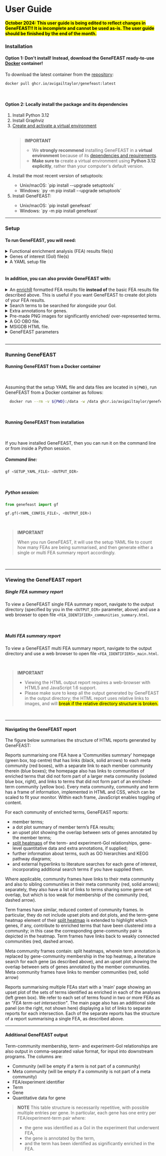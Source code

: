 # User Guide

<mark><b>October 2024: This user guide is being edited to reflect changes in GeneFEAST!! It is incomplete and cannot be used as-is. The user guide should be finished by the end of the month.</b></mark>

### Installation

#### Option 1: Don't install! Instead, download the GeneFEAST ready-to-use [Docker](https://docs.docker.com/get-docker/) container!

To download the latest container from the [repository](https://github.com/avigailtaylor/GeneFEAST/pkgs/container/genefeast):
```
docker pull ghcr.io/avigailtaylor/genefeast:latest
```

<br>

#### Option 2:  Locally install the package and its dependencies

<ol>
<li>Install Python 3.12</li>
<li>Install Graphviz</li>
<li><a href="https://packaging.python.org/en/latest/guides/installing-using-pip-and-virtual-environments/#creating-a-virtual-environment">Create and activate a virtual environment</a></li>
<br>
<blockquote>
<b>IMPORTANT</b>
<ul>
  <li>We <b>strongly recommend</b> installing GeneFEAST in a <b>virtual environment</b> because of its <a href="dependencies_and_requirements.md">dependencies and requirements</a>.</li>
  <li><b>Make sure to</b> create a virtual environment using <b>Python 3.12 explicitly</b>, rather than your computer's default version.</li>
</ul>
</blockquote>

<li>Install the most recent version of setuptools:</li>
<ul>
<li>Unix/macOS: `pip install --upgrade setuptools`</li>
<li>Windows: `py -m pip install --upgrade setuptools`</li>
</ul>
<li>Install GeneFEAST:</li>
<ul>
<li>Unix/macOS: `pip install genefeast`</li>
<li>Windows: `py -m pip install genefeast`</li>
</ul>
</ol>


<hr>


### Setup

#### To run GeneFEAST, you will need:

<details>
<summary>Functional enrichment analysis (FEA) results file(s)</summary>
<br>
<ul>
<li>FEA files contain the results of a FEA conducted on a list of genes of interest (GoI).</li>
<li>FEA files should be in CSV file format.</li>
<li>FEA files should have the following four columns, in this order:</li>
</ul>

<br>
<table>
  <tr><td><b>Type</b></td><td><b>ID</b></td><td><b>Description</b></td><td><b>GeneID</b></td></tr>
</table>
<br>
<blockquote>
  <ul>
    <li>Type: Term type/ originating database</li>
    <li>ID: Term ID in database</li>
    <li>Description: Term description</li>
    <li>GeneID: "/"-separated list of gene IDs corresponding to GoIs annotated by the term</li>
  </ul>
</blockquote>
<br>
<details>
   <summary>Example</summary>
  
<table>
  <tr><td><b>Type</b></td><td><b>ID</b></td><td><b>Description</b></td><td><b>GeneID</b></td></tr>
  <tr>
    <td>"GO"</td>
    <td>"GO:0071774"</td>
    <td>"response to fibroblast growth factor"</td>
    <td>"CCN2/THBS1/EGR3/FGF2/SPRY4/<br>NDST1/CCL2/IER2/FLRT3/PRKD2/<br>CXCL8/SPRY2/FRS2/FGFR1/SPRY1/<br>RUNX2/HYAL1/KDM5B/NOG/ZFP36L1/<br>COL1A1/CASR/FGFR3/FGF1/EXT1/<br>FGFBP1/GATA3/NR4A1"</td>
  </tr>
  <tr>
    <td>"GO"</td>
    <td>"GO:0002294"</td>
    <td>"CD4-positive alpha-beta T cell differentiation involved in immune response"</td>
    <td>"RARA/BCL6/SMAD7/SOCS3/PTGER4/<br>JUNB/ZC3H12A/FOXP1/ENTPD7/NFKBIZ/<br>NLRP3/RC3H1/RORC/RIPK2/ANXA1/<br>RELB/MYB/IL6/LGALS9/GATA3"</td>
  </tr>
  <tr>
    <td>"GO"</td>
    <td>"GO:2000514"</td>
    <td>"regulation of CD4-positive alpha-beta T cell activation"</td>
    <td>"RARA/BCL6/SMAD7/JUNB/RUNX1/<br>ZC3H12A/NFKBIZ/NLRP3/RC3H1/CD274/<br>CBLB/RIPK2/ANXA1/AGER/RUNX3/<br>SOCS1/VSIR/PRKCQ/LGALS9/GATA3"</td>
  </tr>
</table>

<br>
This table corresponds to this CSV format:

<pre>
<code>
Type,ID,Description,GeneID
    
"GO","GO:0071774","response to fibroblast growth factor","CCN2/THBS1/EGR3/FGF2/SPRY4/NDST1/CCL2/IER2/FLRT3/PRKD2/CXCL8/SPRY2/FRS2/FGFR1/SPRY1/RUNX2/HYAL1/KDM5B/NOG/ZFP36L1/COL1A1/CASR/FGFR3/FGF1/EXT1/FGFBP1/GATA3/NR4A1"
"GO","GO:0002294","CD4-positive alpha-beta T cell differentiation involved in immune response","RARA/BCL6/SMAD7/SOCS3/PTGER4/JUNB/ZC3H12A/FOXP1/ENTPD7/NFKBIZ/NLRP3/RC3H1/RORC/RIPK2/ANXA1/RELB/MYB/IL6/LGALS9/GATA3"
"GO","GO:2000514","regulation of CD4-positive alpha-beta T cell activation","RARA/BCL6/SMAD7/JUNB/RUNX1/ZC3H12A/NFKBIZ/NLRP3/RC3H1/CD274/CBLB/RIPK2/ANXA1/AGER/RUNX3/SOCS1/VSIR/PRKCQ/LGALS9/GATA3"
</code>
</pre>

</details>
<hr>
</details>

<details>
<summary>Genes of interest (GoI) file(s)</summary>
<br>
<ul>
<li>GoI files contain the list of GoI that were the input for the FEA being summarised.</li>
<li>GoI files should be in CSV file format.</li>
<li>GoI files should contain one GoI per line, each with its corresponding quantitative data as measured in the high-throughput 'omics experiment in which the GoI were identified.</li>
</ul>
<br>
<blockquote>
<b>IMPORTANT</b>
<ul>
  <li>GoI <b>must</b> be listed using <b>IDs that match those used in the FEA results file</b>.</li>
  <li>If you do not have quantitative data, you can just provide a dummy column with the same <i>numerical</i> value entered for each gene.</li>
</ul>
</blockquote>

<br>
  <details>
   <summary>Example</summary>
<br>
  <table>
      <tr><td><b>GeneID</b></td><td><b>log2FC</b></td></tr>
       <tr><td>PDGFB</td><td>2.845276684</td></tr>
       <tr><td>GTPBP4</td><td>1.396754262</td></tr>
       <tr><td>C12orf49</td><td>1.469143469</td></tr>
       <tr><td>SLC2A1</td><td>1.618759309</td></tr>
       <tr><td>CCN2</td><td>2.593769464</td></tr>
       <tr><td>CXCR4</td><td>2.528192609</td></tr>
       <tr><td>NCOA5</td><td>2.137989231</td></tr>
       <tr><td>CDKN1A</td><td>3.154969844</td></tr>
       <tr><td>RARA</td><td>1.444539048</td></tr>
  </table>
<br>
    
This table corresponds to this CSV format:

<pre>
<code>
GeneID,log2FC
PDGFB,2.845276684
GTPBP4,1.396754262
C12orf49,1.469143469
SLC2A1,1.618759309
CCN2,2.593769464
CXCR4,2.528192609
NCOA5,2.137989231
CDKN1A,3.154969844
RARA,1.444539048
</code>
</pre>

</details>
<hr>
</details>

<details>
   <summary>A YAML setup file</summary>
   <br>
   <p>You will use your setup file to tell GeneFEAST the id(s) of the FEA(s) to summarise, the location(s) of the FEA file(s), and the location(s) of the GoI file(s).</p>

To summarise a single FEA:

<pre><code>
FEAs:
    - id: "FEA_1"
      goi_file_path: "full/file/path/to/goi_file_for_FEA_1"
      fea_file_path: "full/file/path/to/FEA_1_results_file"
</code></pre>

<br>
To summarise multiple FEAs (e.g. three FEAs):

<pre><code>
FEAs:
    - id: "FEA_1"
      goi_file_path: "full/file/path/to/goi_file_for_FEA_1"
      fea_file_path: "full/file/path/to/FEA_1_results_file"

    - id: "FEA_2"
      goi_file_path: "full/file/path/to/goi_file_for_FEA_2"
      fea_file_path: "full/file/path/to/FEA_2_results_file"

    - id: "FEA_3"
      goi_file_path: "full/file/path/to/goi_file_for_FEA_3"
      fea_file_path: "full/file/path/to/FEA_3_results_file"
</code></pre>
  
   You can create a YAML setup file using <a href="https://avigailtaylor.github.io/GeneFEAST/setup_template.yml">this template</a>.
<hr>
</details>

<br>

#### In addition, you can also provide GeneFEAST with:
<details>
  <summary>An <a href="https://cran.r-project.org/web/packages/enrichR/vignettes/enrichR.html">enrichR</a> formatted FEA results file <b>instead of</b> the basic FEA results file described above. This is useful if you want GeneFEAST to create dot plots of your FEA results.</summary>
  <br>
  
<table>
  <tr>
    <td><b>Type</b></td><td><b>ID</b></td><td><b>Description</b></td>
    <td><b>GeneRatio</b></td><td><b>BgRatio</b></td><td><b>pvalue</b></td>
    <td><b>p.adjust</b></td><td><b>qvalue</b></td><td><b>GeneID</b></td><td><b>count</b></td>
  </tr>
</table>

<br>
<blockquote>
<b>IMPORTANT</b>
<ul>
  <li>Columns ID through to count are output by enrichR.</li>
  <li>However, <b>you will need to add the "Type" column</b> using, e.g., Excel or VIM.</li>
</ul>
</blockquote>


<br>

When using enrichR formatted FEA results, you will need to add the following line to your YAML setup file:

<pre><code>
ENRICHR: True
</code></pre>

<br>

You can then also add this line if you want GeneFEAST to output dot plots of your FEA results:

<pre><code>
DOTPLOTS: True
</code></pre>

<br>

<p>You can create a setup YAML file with these additional lines of code using <a href="https://avigailtaylor.github.io/GeneFEAST/setup_template_2.yml">this template</a>.</p>

<hr>
</details>


<details>
  <summary>Search terms to be searched for alongside your GoI.</summary>
  <br>

<p>As part of the report generation process, GeneFEAST conducts a literature search for each GoI via the National Center for Biotechnology Information's Gene and PubMed services (Sayers, et al., 2021).</p> 
<br>
<p>This literature search can incorporate additional search terms, which you can specify in your YAML setup file using the following code:</p>
<br>

<pre><code>
SEARCH_WORDS:
- search term 1
- search term 2
- etc.
</code></pre>

<br>
<p>You can create a setup YAML file with these additional lines of code using <a href="https://avigailtaylor.github.io/GeneFEAST/setup_template_3.yml">this template</a>.</p>

<hr>
</details>

<details>
  <summary>Extra annotations for genes.</summary>
  <br>

<p>Sometimes, you may wish to keep track of an <i>a priori</i> set of genes relevant to your study, for example those that are members of a particular biological signature, throughout the GeneFEAST report.</p>

<br>

<p>Each extra annotation will be displayed as an additional row at the top of the term-GoI heatmap panel in the <a href="https://avigailtaylor.github.io/GeneFEAST/split_heatmaps.md">split heatmap</a> created for each community of terms 
(similarly for each meta community of communities).</p>

<br>

<p>To do this, first make an extra annotation (EA) file. The EA file is a headerless CSV file, with one EA per row, and two columns:</p>

<ol>
<li>Extra annotation name.</li>
<li>"/"-separated list of gene IDs to be labelled with the EA.</li>
</ol>
<br>

Example EA file:

<pre><code>
RNA_DRG_IFN,STAT1/IFI16/SP110/MX1/IFIT5/PARP12/EIF2AK2/IFI44/PARP14/TRIM21/DDX60L/IFI127/ADAR/HERC6/IFI35/ISG20/LGALS9/UBE2L6/DHX58/STAT2/OAS3/ISG15/IRF7/IFI6/IFI44L/IFITM1/OAS1/D$
Proteome_DRG_IFN,IFIT2/IFIT1/IFIT3/OAS2/MX2/OASL/IFIH1/ISG15/MX1/SP110/IFI44/CMPK2/IFI44L/OAS1/DDX58/STAT1/IFIT5/DDX60/PARP12/IFI16/DDX60L/OAS3/EIF2AK2/ISG20/ADAR/IFI35/STAT2/LGAL$
</code></pre>

<br>
<p>Then, add this line of code to your setup YAML file:</p>

<pre><code>
EA_FILE: full/path/to/EA_file
</code></pre>

You can create a setup YAML file with these additional lines of code using <a href="https://avigailtaylor.github.io/GeneFEAST/setup_template_4.yml">this template</a>..

<hr>
</details>

<details>

  
<summary>Pre-made PNG images for significantly enriched/ over-represented terms.</summary>
<br>
<p>For example, if KEGG pathway images have been generated as part of the FEA, these images can be incorporated into the report.</p>

<br>
<p>For each FEA being summarised you have the option of providing a directory (folder) containing <b>at most one image</b> for each enriched term identified in that FEA.</p>

<br>

<p>In the setup YAML file, do this by specifying the path to the image directory for an FEA by adding the field "input_image_dir" to that FEA's record:</p>
<br>
<pre><code>
FEAs:
    - id: "FEA_1"
      goi_file_path: "full/file/path/to/goi_file_for_FEA_1"
      fea_file_path: "full/file/path/to/FEA_1_results_file"
      input_img_dir: "full/path/to/image_directory_for_FEA_1"
</code></pre>

<br>
<p>You can create a setup YAML file with this additional lines of code using <a href="https://avigailtaylor.github.io/GeneFEAST/setup_template_5.yml">this template</a></p>

<br>

<blockquote>
<b>IMPORTANT</b>
<ul>
  <li>GeneFEAST automatically generates a GO hierarchy for all terms with a Type string starting "GO" (or "go", "Go", and "gO"; case is ignored). So, if you provide a corresponding image for such a term, this will be ignored. The work around here, should you wish to provide alternative images for GO terms, is to change their Type field in the FEA file to be something other than a string starting with "GO" (or "go", "Go", and "gO").</li>
  <li>Similarly, for MSIGDB terms, GeneFEAST will always try to include an HTML tabular description of the term, and any provided image will be ignored. As for GO terms, the work around here is to change the Type field in the FEA file to be something other than a string starting with "MSIGDB" (or any other case variant).</li>
</ul>
</blockquote>

<hr>
</details>

<details>
<summary>A GO OBO file.</summary>
<br>
<p>GeneFEAST ships with a GO OBO file, but if you want to provide a more recent version of this yourself, you can do so in the setup YAML file by adding this line of code:</p>
<br>
<pre><code>
OBO_FILE: "full/path/to/GO_OBO_file"
</code></pre>

<hr>
</details>


<details>
<summary>MSIGDB HTML file.</summary>
<br>
<p>GeneFEAST ships with an MSIGDB HTML file containing an HTML tabular summary of each MSIGDB term, but if you want to provide a more recent version of this yourself, you can do so in the setup YAML file by adding this line of code:</p>
<br>
<pre><code>
MSIGDB_HTML: "full/path/to/MSIGDB_HTML_file"
</code></pre>

<hr>
</details>


<details>
<summary>GeneFEAST parameters</summary>

<br>

<p>GeneFEAST runs with preconfigured parameter settings for summarising and visualising FEA results from bulk RNASeq experiments. However, parameters can be over-written to potentially get better performance tailored to the user's FEA(s).</p>

<br>

<details>

<summary>The user can over-write these parameters by setting their values in the setup YAML file:</summary>

<pre><code>

# **************************************************************************************************************************
# *** Parameters for filtering terms prior to summarisation ***
# **************************************************************************************************************************

MIN_NUM_GENES: 5
# Number of genes of interest that a term must annotate in order to be included in the GeneFEAST report.

MAX_DCNT: 50
MIN_LEVEL: 3
# These parameters pertain to GO terms. 
# MAX_DCNT means maximum descendant count allowed for a GO term to be included in the GeneFEAST summary report.
# MIN_LEVEL means the minimum level in the GO hierarchy that GO term must have to be included in the GeneFEAST summary report.
# Please refer to article https://doi.org/10.1038/s41598-018-28948-z for further explanation of these terms.

# **************************************************************************************************************************
# *** Parameters affecting how terms and communities are clustered into communities and meta communities, respectively ***
# **************************************************************************************************************************

TT_OVERLAP_MEASURE: OC
# Overlap measure to use when calculating the gene set overlap between terms. Two values are recognised:
# OC (Overlap Coefficient)
# J (Jaccard Index)
# We recommend using OC here.

MIN_WEIGHT_TT_EDGE: 0.5
# Minimum gene set overlap between terms (as measured using TT_OVERLAP_MEASURE) required for two terms to be
# connected (i.e. to have an edge between them) in the term-term network that GeneFEAST constructs prior to finding
# communities of terms. (Please see GeneFEAST paper for further details).

SC_BC_OVERLAP_MEASURE: OC
# Overlap measure to use when calculating the gene set overlap between a term and a community of terms. Two values are recognised:
# OC (Overlap Coefficient)
# J (Jaccard Index)
# We recommend using OC here.

MIN_WEIGHT_SC_BC: 0.25
# Minimum gene set overlap required between a term and a community of terms for that term to be considered weakly connected
# to the community of terms (i.e. having some connectivtity to the community, but not enough to be considered part of that community).

BC_BC_OVERLAP_MEASURE: J
# Overlap measure to use when calculating the gene set overlap between two communities of terms. Two values are recognised:
# OC (Overlap Coefficient)
# J (Jaccard Index)

MIN_WEIGHT_BC_BC: 0.1
# Minimum gene set overlap required between two communities of terms for those two communities to be connected (i.e. to 
# have an edge between them) in the community-community network that GeneFEAST constructs prior to finding
# meta-communities of communities. (Please see GeneFEAST paper for further details).

MAX_CLUSTER_SIZE_THRESH: 15
MAX_META_COMMUNITY_SIZE_THRESH: 15
# In GeneFEAST, the size communities and meta communities is attenuated using an adaptive algorithm (see main paper for details).
# These two values are parameters for the adaptive algorithm, which will ensure that community and meta-community sizes do
# not exceed these thresholds.

COMBINE_TERM_TYPES: False
# If you are using GeneFEAST to summarize terms from multiple databases, such that the set of terms to be summarised contains more than one type,
# then you can choose either to only allow clustering of terms when terms are from the same database/ share their type (COMBINE_TERM_TYPES: False),
# or to allow the clustering of terms into communities comprised of terms from different databases (COMBINE_TERM_TYPES: True).


# **************************************************************************************************************************
# *** Parameters affecting display of heatmaps ***
# **************************************************************************************************************************

QUANT_DATA_TYPE: log2 FC
# This is the label for the colourmap legend in the split heatmaps

HEATMAP_WIDTH_MIN: 10
HEATMAP_HEIGHT_MIN: 5
# These parameters control the size of the split heatmaps. These may need adjusting depending on the size of your display.

HEATMAP_MIN: -4
HEATMAP_MAX: 4
# These parameters give the range of values expected for the provided quantitative data type, and will be used to set the scale
# for the colourmap used in the split heatmap. You should adjust these to match your data. In the case that you do not have 
# quantitative data for your genes of interest and have replaced this column with a singular, dummy, variable, you should set these
# values so that your dummy value is in the range.

</code></pre>

</details>
</details>

<br>
<hr>

### Running GeneFEAST

#### Running GeneFEAST from a Docker container

<br>

Assuming that the setup YAML file and data files are located in ```${PWD}```, run GeneFEAST from a Docker container as follows:
```bash
  docker run --rm -v ${PWD}:/data -w /data ghcr.io/avigailtaylor/genefeast gf <SETUP_YAML_FILE> <OUTPUT_DIR> 
```
<br>
    
#### Running GeneFEAST from installation

<br>

If you have installed GeneFEAST, then you can run it on the command line or from inside a Python session.

##### Command line:

```bash
gf <SETUP_YAML_FILE> <OUTPUT_DIR> 
```

<br>

##### Python session:

```python
from genefeast import gf

gf.gf(<YAML_CONFIG_FILE>, <OUTPUT_DIR>)
```

<br>
<blockquote>
<b>IMPORTANT</b>
<p>When you run GeneFEAST, it will use the setup YAML file to count how many FEAs are being summarised, and then generate either a single or multi FEA summary report accordingly.</p>
</blockquote>

<br>
<hr>

### Viewing the GeneFEAST report

##### Single FEA summary report
To view a GeneFEAST single FEA summary report, navigate to the output directory (specified by you in the `<OUTPUT_DIR>` parameter, above) and use a web browser to open 
file `<FEA_IDENTIFIER>_communities_summary.html`.

<br>

##### Multi FEA summary report

To view a GeneFEAST multi FEA summary report, navigate to the output directory and use a web browser to open file `<FEA_IDENTIFIERS>_main.html`.

<br>

<blockquote>
<b>IMPORTANT</b>
<ul>
<li>Viewing the HTML output report requires a web-browser with HTML5 and JavaScript 1.6 support.</li>
<li>Please make sure to keep all the output generated by GeneFEAST in the output directory; the HTML report uses relative links to images, and will <mark>break if the relative directory structure is broken.</mark></li>
</ul>
</blockquote>

<br>
<hr>


#### Navigating the GeneFEAST report

The figure below summarises the structure of HTML reports generated by GeneFEAST:



Reports summarising one FEA have a 'Communities summary' homepage (green box, top centre) that has links (black, solid arrows) to each meta community (red boxes), with a separate link to each member community therein (blue boxes); the homepage also has links to communities of enriched terms that did not form part of a larger meta community (isolated blue box, right), and links to terms that did not form part of an enriched-term community (yellow box). Every meta community, community and term has a frame of information, implemented in HTML and CSS, which can be scaled to fit your monitor. Within each frame, JavaScript enables toggling of content. 

For each community of enriched terms, GeneFEAST reports: 

- member terms;
- a dot plot summary of member term’s FEA results; 
- an upset plot showing the overlap between sets of genes annotated by the member terms;
- [split heatmaps](split_heatmaps.md) of the term- and experiment-GoI relationships, gene-level quantitative data and extra annotations, if supplied; 
- further information about terms, such as GO hierarchies and KEGG pathway diagrams;
- and external hyperlinks to literature searches for each gene of interest, incorporating additional search terms if you have supplied them.

Where applicable, community frames have links to their meta community and also to sibling communities in their meta community (red, solid arrows); separately, they also have a list of links to terms sharing some gene-set overlap, but which is too weak for membership of the community (red, dashed arrow). 

Term frames have similar, reduced content of community frames. In particular, they do not include upset plots and dot plots, and the term-gene heatmap element of their [split heatmap](split_heatmaps.md) is extended to highlight which genes, if any, contribute to enriched terms that have been clustered into a community; in this case the corresponding gene-community pair is depicted in the heatmap. Term frames have links back to weakly connected communities (red, dashed arrow).

Meta community frames contain: split heatmaps, wherein term annotation is replaced by gene-community membership in the top heatmap, a literature search for each gene (as described above), and an upset plot showing the overlap between sets of genes annotated by the member communities. Meta community frames have links to member communities (red, solid arrow)

Reports summarising multiple FEAs start with a 'main' page showing an upset plot of the sets of terms identified as enriched in each of the analyses (left green box). We refer to each set of terms found in two or more FEAs as an *"FEA term-set intersection"*. The main page also has an additional side panel (on the right, not shown here) displaying a list of links to separate reports for each intersection. Each of the separate reports has the structure of a report summarising a single FEA, as described above.

***

#### Additional GeneFEAST output

Term-community membership, term- and experiment-GoI relationships are also output in comma-separated value format, for input into downstream programs. The columns are:

- Community (will be empty if a term is not part of a community)
- Meta community (will be empty if a community is not part of a meta community)
- FEA/experiment identifier
- Term
- Gene
- Quantitative data for gene

> **NOTE**
> This table structure is necessarily repetitive, with possible multiple entries per gene. In particular, each gene has one entry per FEA/experiment-term pair where:
> - the gene was identified as a GoI in the experiment that underwent FEA,
> - the gene is annotated by the term,
> - and the term has been identified as significantly enriched in the FEA.
